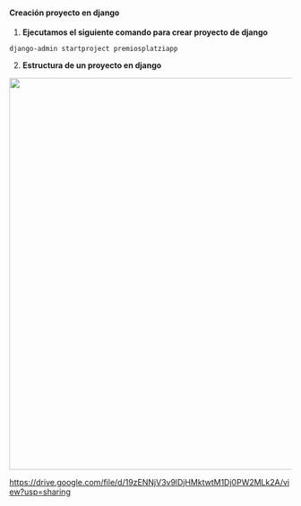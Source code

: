 #### Creación proyecto en django

1. **Ejecutamos el siguiente comando para crear proyecto de django**
   
```
django-admin startproject premiosplatziapp

```
2. **Estructura de un proyecto en django**


<p align="center">

<img src="https://drive.google.com/uc?export=download&id=19zENNjV3v9lDjHMktwtM1Dj0PW2MLk2A" width="700" height="700" />
</p>


https://drive.google.com/file/d/19zENNjV3v9lDjHMktwtM1Dj0PW2MLk2A/view?usp=sharing